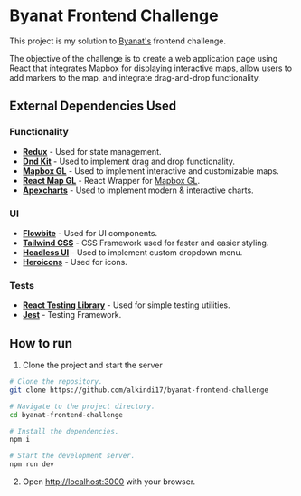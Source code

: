 # Byanat Frontend Challenge

This project is my solution to [Byanat's](https://www.byanat.om) frontend challenge.

The objective of the challenge is to create a web application page using React that integrates Mapbox for displaying interactive maps, allow users to add markers to the map, and integrate drag-and-drop functionality.

## External Dependencies Used

### Functionality

- **[Redux](https://redux.js.org)** - Used for state management.
- **[Dnd Kit](https://dndkit.com)** - Used to implement drag and drop functionality.
- **[Mapbox GL](https://www.mapbox.com)** - Used to implement interactive and customizable maps.
- **[React Map GL](https://visgl.github.io/react-map-gl/)** - React Wrapper for [Mapbox GL](https://www.mapbox.com).
- **[Apexcharts](https://apexcharts.com)** - Used to implement modern & interactive charts.

### UI

- **[Flowbite](https://flowbite.com)** - Used for UI components.
- **[Tailwind CSS](https://tailwindcss.com)** - CSS Framework used for faster and easier styling.
- **[Headless UI](https://headlessui.com)** - Used to implement custom dropdown menu.
- **[Heroicons](https://heroicons.com)** - Used for icons.

### Tests

- **[React Testing Library](https://testing-library.com/docs/react-testing-library/intro/)** - Used for simple testing utilities.
- **[Jest](https://testing-library.com)** - Testing Framework.

## How to run

1. Clone the project and start the server

```bash
# Clone the repository.
git clone https://github.com/alkindi17/byanat-frontend-challenge

# Navigate to the project directory.
cd byanat-frontend-challenge

# Install the dependencies.
npm i

# Start the development server.
npm run dev
```

2. Open [http://localhost:3000](http://localhost:3000) with your browser.
